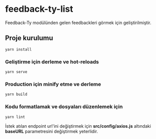 # feedback-ty-list

Feedback-Ty modülünden gelen feedbackleri görmek için geliştirilmiştir.
## Proje kurulumu
```
yarn install
```

### Geliştirme için derleme ve hot-reloads
```
yarn serve
```

### Production için minify etme ve derleme
```
yarn build
```

### Kodu formatlamak ve dosyaları düzenlemek için
```
yarn lint
```

İstek atılan endpoint url'ini değiştirmek için **src/config/axios.js** altındaki **baseURL** parametresini değiştirmek yeterlidir.
